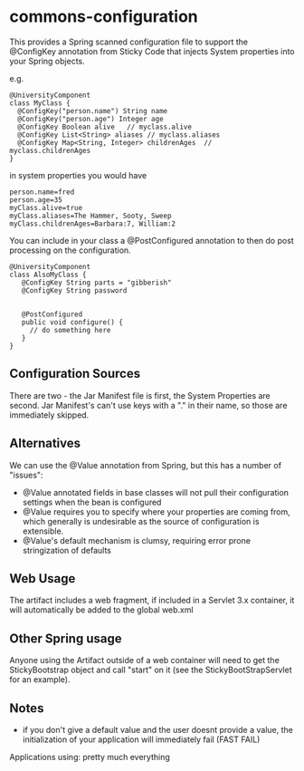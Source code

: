 commons-configuration
=====================

This provides a Spring scanned configuration file to support the @ConfigKey annotation from Sticky Code that injects System properties into your
Spring objects.

e.g.

    @UniversityComponent
    class MyClass {
      @ConfigKey("person.name") String name
      @ConfigKey("person.age") Integer age
      @ConfigKey Boolean alive   // myclass.alive
      @ConfigKey List<String> aliases // myclass.aliases
      @ConfigKey Map<String, Integer> childrenAges  // myclass.childrenAges
    }

in system properties you would have

    person.name=fred
    person.age=35
    myClass.alive=true
    myClass.aliases=The Hammer, Sooty, Sweep
    myClass.childrenAges=Barbara:7, William:2

You can include in your class a @PostConfigured annotation to then do post processing on the configuration.

    @UniversityComponent
    class AlsoMyClass {
       @ConfigKey String parts = "gibberish"
       @ConfigKey String password


       @PostConfigured
       public void configure() {
         // do something here
       }
    }

Configuration Sources
---------------------

There are two - the Jar Manifest file is first, the System Properties are second. Jar Manifest's can't use keys with a "." in their name, so those are immediately skipped.

Alternatives
------------

We can use the @Value annotation from Spring, but this has a number of "issues":

  * @Value annotated fields in base classes will not pull their configuration settings when the bean is configured
  * @Value requires you to specify where your properties are coming from, which generally is undesirable as the source of configuration is extensible.
  * @Value's default mechanism is clumsy, requiring error prone stringization of defaults

Web Usage
---------
The artifact includes a web fragment, if included in a Servlet 3.x container, it will automatically be added to the global web.xml

Other Spring usage
------------------
Anyone using the Artifact outside of a web container will need to get the StickyBootstrap object and call "start" on it (see the StickyBootStrapServlet for an example).

Notes
-----

+ if you don't give a default value and the user doesnt provide a value, the initialization of your application will immediately fail (FAST FAIL)

Applications using:  pretty much everything


